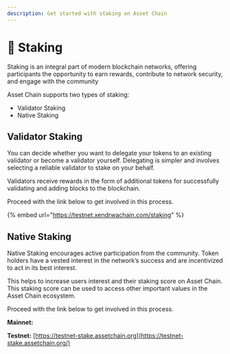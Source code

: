 ```yaml
---
description: Get started with staking on Asset Chain
---
```


# 🍂 Staking

Staking is an integral part of modern blockchain networks, offering participants the opportunity to earn rewards, contribute to network security, and engage with the community

Asset Chain supports two types of staking:

* Validator Staking
* Native Staking



## Validator Staking

You can decide whether you want to delegate your tokens to an existing validator or become a validator yourself. Delegating is simpler and involves selecting a reliable validator to stake on your behalf.&#x20;

Validators receive rewards in the form of additional tokens for successfully validating and adding blocks to the blockchain.

Proceed with the link below to get involved in this process.

{% embed url="https://testnet.xendrwachain.com/staking" %}



## Native Staking

Native Staking encourages active participation from the community. Token holders have a vested interest in the network’s success and are incentivized to act in its best interest.

This helps to increase users interest and their staking score on Asset Chain. This staking score can be used to access other important values in the Asset Chain ecosystem.

Proceed with the link below to get involved in this process.



**Mainnet:**

**Testnet:** [https://testnet-stake.assetchain.org](https://testnet-stake.assetchain.org/)

